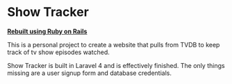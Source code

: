 # Show Tracker

**[Rebuilt using Ruby on Rails](https://github.com/iplay88keys/ShowTracker2)**


This is a personal project to create a website that pulls from TVDB to keep track of tv show episodes watched.

Show Tracker is built in Laravel 4 and is effectively finished. The only things missing are a user signup form and database credentials.
